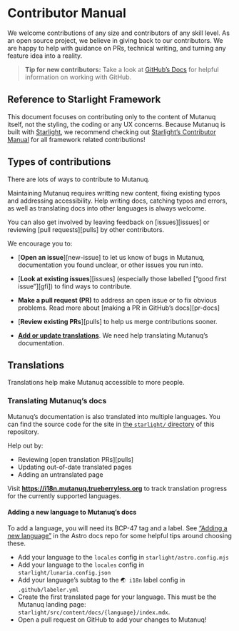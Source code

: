 # Contributor Manual

We welcome contributions of any size and contributors of any skill level.
As an open source project, we believe in giving back to our contributors.
We are happy to help with guidance on PRs, technical writing, and turning any feature idea into a reality.

> **Tip for new contributors:**
> Take a look at [GitHub’s Docs](https://docs.github.com/en/get-started/quickstart/hello-world) for helpful information on working with GitHub.

## Reference to Starlight Framework

This document focuses on contributing only to the content of Mutanuq itself, not the styling, the coding or any UX concerns. Because Mutanuq is built with [Starlight](https://starlight.astro.build/), we recommend checking out [Starlight’s Contributor Manual](https://github.com/withastro/starlight/blob/main/CONTRIBUTING.md) for all framework related contributions!

## Types of contributions

There are lots of ways to contribute to Mutanuq.

Maintaining Mutanuq requires writting new content, fixing existing typos and addressing accessibility.
Help writing docs, catching typos and errors, as well as translating docs into other languages is always welcome.

You can also get involved by leaving feedback on [issues][issues] or reviewing [pull requests][pulls] by other contributors.

We encourage you to:

-   [**Open an issue**][new-issue] to let us know of bugs in Mutanuq, documentation you found unclear, or other issues you run into.

-   [**Look at existing issues**][issues] (especially those labelled [“good first issue”][gfi]) to find ways to contribute.

-   **Make a pull request (PR)** to address an open issue or to fix obvious problems.
    Read more about [making a PR in GitHub’s docs][pr-docs]

-   [**Review existing PRs**][pulls] to help us merge contributions sooner.

-   [**Add or update translations**](#translations). We need help translating Mutanuq’s documentation.

## Translations

Translations help make Mutanuq accessible to more people.

### Translating Mutanuq’s docs

Mutanuq’s documentation is also translated into multiple languages. You can find the source code for the site in [the `starlight/` directory](./starlight/) of this repository.

Help out by:

-   Reviewing [open translation PRs][pulls]
-   Updating out-of-date translated pages
-   Adding an untranslated page

Visit **<https://i18n.mutanuq.trueberryless.org>** to track translation progress for the currently supported languages.

#### Adding a new language to Mutanuq’s docs

To add a language, you will need its BCP-47 tag and a label. See [“Adding a new language”](https://contribute.docs.astro.build/guides/i18n/#adding-a-new-language) in the Astro docs repo for some helpful tips around choosing these.

-   Add your language to the `locales` config in `starlight/astro.config.mjs`
-   Add your language to the `locales` config in `starlight/lunaria.config.json`
-   Add your language’s subtag to the `🌏 i18n` label config in `.github/labeler.yml`
-   Create the first translated page for your language.
    This must be the Mutanuq landing page: `starlight/src/content/docs/{language}/index.mdx`.
-   Open a pull request on GitHub to add your changes to Mutanuq!
